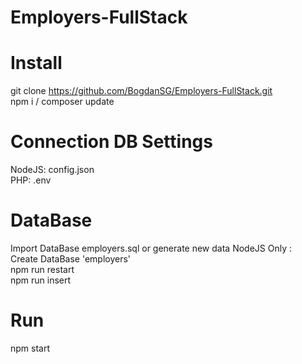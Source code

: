 # Employers-FullStack  
  
# Install  
  
git clone https://github.com/BogdanSG/Employers-FullStack.git  
npm i / composer update  
  
# Connection DB Settings  
  
NodeJS: config.json  
PHP: .env  
  
# DataBase  
  
Import DataBase employers.sql or generate new data NodeJS Only :  
Create DataBase 'employers'  
npm run restart  
npm run insert  
  
# Run  
  
npm start  
